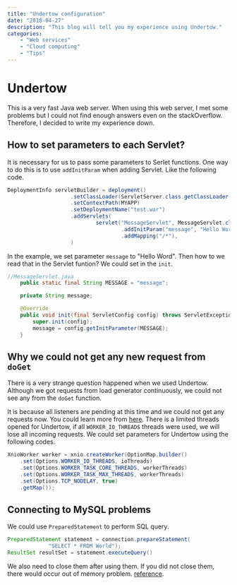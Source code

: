 ```yaml
---
title: "Undertow configuration"
date: "2018-04-27"
description: "This blog will tell you my experience using Undertow."
categories:
    - "Web services"
    - "Cloud computing"
    - "Tips"
---
```


# Undertow

This is a very fast Java web server. When using this web server, I met some problems but I could not find enough answers even on the stackOverflow. Therefore, I decided to write my experience down.

## How to set parameters to each Servlet?

It is necessary for us to pass some parameters to Serlet functions. One way to do this is to use `addInitParam` when adding Servlet. Like the following code.

```java
DeploymentInfo servletBuilder = deployment()
                    .setClassLoader(ServletServer.class.getClassLoader())
                    .setContextPath(MYAPP)
                    .setDeploymentName("test.war")
                    .addServlets(
                            servlet("MessageServlet", MessageServlet.class)
                                    .addInitParam("message", "Hello World")
                                    .addMapping("/*"),
                    )
```

In the example, we set parameter `message` to "Hello Word". Then how to we read that in the Servlet funtion? We could set in the `init`.

```java
//MessageServlet.java
    public static final String MESSAGE = "message";

    private String message;

    @Override
    public void init(final ServletConfig config) throws ServletException {
        super.init(config);
        message = config.getInitParameter(MESSAGE);
    }
```

## Why we could not get any new request from `doGet`

There is a very strange question happened when we used Undertow. Although we got requests from load generator continuously, we could not see any from the `doGet` function. 

It is because all listeners are pending at this time and we could not get any requests now. You could learn more from [here](http://undertow.io/undertow-docs/undertow-docs-2.0.0/index.html#xnio-workers). There is a limited threads opened for Undertow, if all `WORKER_IO_THREADS` threads were used, we will lose all incoming requests. We could set parameters for Undertow using the following codes.

```java
XnioWorker worker = xnio.createWorker(OptionMap.builder()
    .set(Options.WORKER_IO_THREADS, ioThreads)
    .set(Options.WORKER_TASK_CORE_THREADS, workerThreads)
    .set(Options.WORKER_TASK_MAX_THREADS, workerThreads)
    .set(Options.TCP_NODELAY, true)
    .getMap());
```

## Connecting to MySQL problems

We could use `PreparedStatement` to perform SQL query.

```java
PreparedStatement statement = connection.prepareStatement(
             "SELECT * FROM World");
ResultSet resultSet = statement.executeQuery()
```

We also need to close them after using them. If you did not close them, there would occur out of memory problem.
[reference](https://stackoverflow.com/questions/14546592/do-i-need-to-close-preparedstatement).
